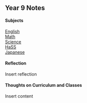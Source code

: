 <body>
  <h2>Year 9 Notes</h2>
  <h4>Subjects</h4>
  <p><a href="https://shan-mei.github.io/shanmeis-notes/notes/year-9/english.html"><span class="button">English</span></a><br><a href="https://shan-mei.github.io/shanmeis-notes/notes/year-9/math.html"><span class="button">Math</span></a><br><a href="https://shan-mei.github.io/shanmeis-notes/notes/year-9/science.html"><span class="button">Science</span></a><br><a href="https://shan-mei.github.io/shanmeis-notes/notes/year-9/hass.html"><span class="button">HaSS</span></a><br><a href="https://shan-mei.github.io/shanmeis-notes/notes/year-9/japanese.html"><span class="button">Japanese</span></a></p>
  <h4>Reflection</h4>
  <p>Insert reflection</p>
  <h4>Thoughts on Curriculum and Classes</h4>
  <p>Insert content</p>
</body>
